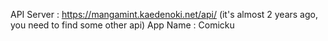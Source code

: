 API Server : https://mangamint.kaedenoki.net/api/ (it's almost 2 years ago, you need to find some other api)
App Name : Comicku
